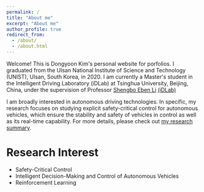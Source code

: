 ```yaml
---
permalink: /
title: "About me"
excerpt: "About me"
author_profile: true
redirect_from: 
  - /about/
  - /about.html
---
```

Welcome! This is Dongyoon Kim's personal website for porfolios.
I graduated from the Ulsan National Institute of Science and Technology (UNIST), Ulsan, South Korea, in 2020. I am currently a Master's student in the Intelligent Driving Laboratory (iDLab) at Tsinghua University, Beijing, China, under the supervision of Professor [Shengbo Eben Li](https://scholar.google.com/citations?user=Dxiw1K8AAAAJ&hl=en) [(iDLab)](http://www.idlab-tsinghua.com/thulab/labweb/index.html) 

I am broadly interested in autonomous driving technologies. In specific, my research focuses on studying explicit safety-critical control for autonomous vehicles, which ensure the stability and safety of vehicles in control as well as its real-time capability. For more details, please check out [my research summary](https://yoonkim.github.io/portfolio/).

Research Interest
==============
- Safety-Critical Control
- Intelligent Decision-Making and Control of Autonomous Vehicles
- Reinforcement Learning
